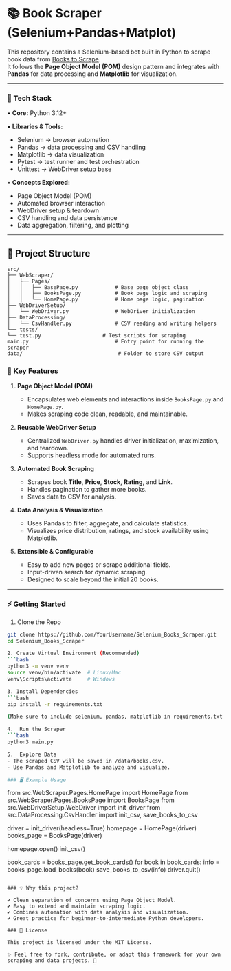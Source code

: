 # 📚 Book Scraper (Selenium+Pandas+Matplot)

This repository contains a Selenium-based bot built in Python to scrape book data from [Books to Scrape](https://books.toscrape.com).  
It follows the **Page Object Model (POM)** design pattern and integrates with **Pandas** for data processing and **Matplotlib** for visualization.

---

### 🚀 Tech Stack  
• **Core:** Python 3.12+  

• **Libraries & Tools:**  
  - Selenium → browser automation  
  - Pandas → data processing and CSV handling  
  - Matplotlib → data visualization  
  - Pytest → test runner and test orchestration  
  - Unittest → WebDriver setup base  

• **Concepts Explored:**  
  - Page Object Model (POM)  
  - Automated browser interaction  
  - WebDriver setup & teardown  
  - CSV handling and data persistence  
  - Data aggregation, filtering, and plotting  

---

## 📂 Project Structure
```
src/
├── WebScraper/
│   ├── Pages/
│   │   ├── BasePage.py            # Base page object class
│   │   ├── BooksPage.py           # Book page logic and scraping
│   │   └── HomePage.py            # Home page logic, pagination
├── WebDriverSetup/
│   └── WebDriver.py               # WebDriver initialization
├── DataProcessing/
│   └── CsvHandler.py              # CSV reading and writing helpers
└── tests/
└── test.py                    # Test scripts for scraping
main.py                            # Entry point for running the scraper
data/                               # Folder to store CSV output
````

### 🔑 Key Features

1. **Page Object Model (POM)**  
   - Encapsulates web elements and interactions inside `BooksPage.py` and `HomePage.py`.  
   - Makes scraping code clean, readable, and maintainable.

2. **Reusable WebDriver Setup**  
   - Centralized `WebDriver.py` handles driver initialization, maximization, and teardown.  
   - Supports headless mode for automated runs.

3. **Automated Book Scraping**  
   - Scrapes book **Title**, **Price**, **Stock**, **Rating**, and **Link**.  
   - Handles pagination to gather more books.  
   - Saves data to CSV for analysis.

4. **Data Analysis & Visualization**  
   - Uses Pandas to filter, aggregate, and calculate statistics.  
   - Visualizes price distribution, ratings, and stock availability using Matplotlib.

5. **Extensible & Configurable**  
   - Easy to add new pages or scrape additional fields.  
   - Input-driven search for dynamic scraping.  
   - Designed to scale beyond the initial 20 books.

---

### ⚡ Getting Started

1. Clone the Repo
```bash
git clone https://github.com/YourUsername/Selenium_Books_Scraper.git
cd Selenium_Books_Scraper

2. Create Virtual Environment (Recommended)
```bash
python3 -m venv venv
source venv/bin/activate  # Linux/Mac
venv\Scripts\activate     # Windows

3. Install Dependencies
```bash
pip install -r requirements.txt

(Make sure to include selenium, pandas, matplotlib in requirements.txt.)

4.	Run the Scraper
```bash
python3 main.py

5.	Explore Data
- The scraped CSV will be saved in /data/books.csv.
- Use Pandas and Matplotlib to analyze and visualize.

### 🖥️ Example Usage
```
from src.WebScraper.Pages.HomePage import HomePage
from src.WebScraper.Pages.BooksPage import BooksPage
from src.WebDriverSetup.WebDriver import init_driver
from src.DataProcessing.CsvHandler import init_csv, save_books_to_csv

driver = init_driver(headless=True)
homepage = HomePage(driver)
books_page = BooksPage(driver)

homepage.open()
init_csv()

book_cards = books_page.get_book_cards()
for book in book_cards:
    info = books_page.load_books(book)
    save_books_to_csv(info)
driver.quit()
```

### 💡 Why this project?

✔️ Clean separation of concerns using Page Object Model.
✔️ Easy to extend and maintain scraping logic.
✔️ Combines automation with data analysis and visualization.
✔️ Great practice for beginner-to-intermediate Python developers.

### 📜 License

This project is licensed under the MIT License.

✨ Feel free to fork, contribute, or adapt this framework for your own scraping and data projects. 🚀
